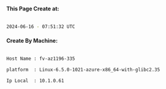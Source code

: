 
   
#### This Page Create at:

```bash

2024-06-16 - 07:51:32 UTC

```

#### Create By Machine:

```bash

Host Name : fv-az1196-335

platform  : Linux-6.5.0-1021-azure-x86_64-with-glibc2.35

Ip Local  : 10.1.0.61

```


